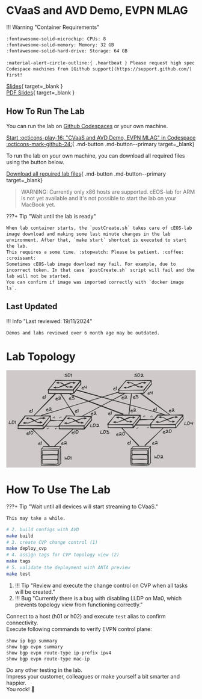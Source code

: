 # CVaaS and AVD Demo, EVPN MLAG

!!! Warning "Container Requirements"

    :fontawesome-solid-microchip: CPUs: 8  
    :fontawesome-solid-memory: Memory: 32 GB  
    :fontawesome-solid-hard-drive: Storage: 64 GB  

    :material-alert-circle-outline:{ .heartbeat } Please request high spec Codespace machines from [Github support](https://support.github.com/) first!

[Slides](https://{{gh.org_name}}.github.io/{{gh.repo_name}}/slides/cvaas-cvaas-and-avd-demo--evpn-mlag.html){ target=_blank }  
[PDF Slides](https://{{gh.org_name}}.github.io/{{gh.repo_name}}/pdfs/cvaas-cvaas-and-avd-demo--evpn-mlag.pdf){ target=_blank }

## How To Run The Lab

You can run the lab on [Github Codespaces](https://codespaces.new/{{gh.repository}}/tree/{{gh.branch}}?quickstart=1&devcontainer_path=.devcontainer%2Fcvaas-cvaas-and-avd-demo--evpn-mlag%2Fdevcontainer.json) or your own machine.

[Start :octicons-play-16: "CVaaS and AVD Demo, EVPN MLAG" in Codespace :octicons-mark-github-24:](https://codespaces.new/{{gh.repository}}/tree/{{gh.branch}}?quickstart=1&devcontainer_path=.devcontainer%2Fcvaas-cvaas-and-avd-demo--evpn-mlag%2Fdevcontainer.json){ .md-button .md-button--primary target=_blank}

To run the lab on your own machine, you can download all required files using the button below.

[Download all required lab files](https://{{gh.org_name}}.github.io/aclabs/lab_archives/cvaas-cvaas-and-avd-demo--evpn-mlag.tar.gz){ .md-button .md-button--primary target=_blank}

> WARNING: Currently only x86 hosts are supported. cEOS-lab for ARM is not yet available and it's not possible to start the lab on your MacBook yet.

???+ Tip "Wait until the lab is ready"

    When lab container starts, the `postCreate.sh` takes care of cEOS-lab image download and making some last minute changes in the lab environment. After that, `make start` shortcut is executed to start the lab.
    This requires a some time. :stopwatch: Please be patient. :coffee: :croissant:
    Sometimes cEOS-lab image download may fail. For example, due to incorrect token. In that case `postCreate.sh` script will fail and the lab will not be started.  
    You can confirm if image was imported correctly with `docker image ls`.  

## Last Updated

!!! Info "Last reviewed: 19/11/2024"

    Demos and labs reviewed over 6 month age may be outdated.

# Lab Topology

![lab topology](assets/topos/small-l3ls-mlag.png)

# How To Use The Lab

???+ Tip "Wait until all devices will start streaming to CVaaS."

    This may take a while.

```bash
# 2. build configs with AVD
make build
# 3. create CVP change control (1)
make deploy_cvp
# 4. assign tags for CVP topology view (2)
make tags
# 5. validate the deployment with ANTA preview
make test
```

1. !!! Tip "Review and execute the change control on CVP when all tasks will be created."
2. !!! Bug "Currently there is a bug with disabling LLDP on Ma0, which prevents topology view from functioning correctly."

Connect to a host (h01 or h02) and execute `test` alias to confirm connectivity.  
Execute following commands to verify EVPN control plane:

```text
show ip bgp summary
show bgp evpn summary
show bgp evpn route-type ip-prefix ipv4
show bgp evpn route-type mac-ip
```

Do any other testing in the lab.  
Impress your customer, colleagues or make yourself a bit smarter and happier.  
You rock! 🚀
